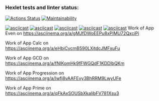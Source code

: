 ### Hexlet tests and linter status:
[![Actions Status](https://github.com/RazdorPaul/java-project-61/actions/workflows/hexlet-check.yml/badge.svg)](https://github.com/RazdorPaul/java-project-61/actions)
[![Maintainability](https://api.codeclimate.com/v1/badges/fd1c1f007b3eb3251603/maintainability)](https://codeclimate.com/github/RazdorPaul/java-project-61/maintainability)

[![asciicast]({https://asciinema.org/a/gMJfDWoEEPu8xPIMU72QxciPi}.svg)]({https://asciinema.org/a/gMJfDWoEEPu8xPIMU72QxciPi})
[![asciicast]({https://asciinema.org/a/eHbjCycmB590LXitdcJMFxuFu}.svg)]({https://asciinema.org/a/eHbjCycmB590LXitdcJMFxuFu})
[![asciicast]({https://asciinema.org/a/fNIKomHk9fFWGQdF1KDDlbQKm}.svg)]({https://asciinema.org/a/fNIKomHk9fFWGQdF1KDDlbQKm})
[![asciicast]({https://asciinema.org/a/Iwfj8vAAFEvy3BhRRM9LwyUFe}.svg)]({https://asciinema.org/a/Iwfj8vAAFEvy3BhRRM9LwyUFe})
[![asciicast]({https://asciinema.org/a/qFkAxSOUSbXkalibFV781Xsu3}.svg)]({https://asciinema.org/a/qFkAxSOUSbXkalibFV781Xsu3})
Work of App Even on https://asciinema.org/a/gMJfDWoEEPu8xPIMU72QxciPi

Work of App Calc on https://asciinema.org/a/eHbjCycmB590LXitdcJMFxuFu

Work of App GCD on https://asciinema.org/a/fNIKomHk9fFWGQdF1KDDlbQKm

Work of App Progression on https://asciinema.org/a/Iwfj8vAAFEvy3BhRRM9LwyUFe

Work of App Prime on https://asciinema.org/a/qFkAxSOUSbXkalibFV781Xsu3

